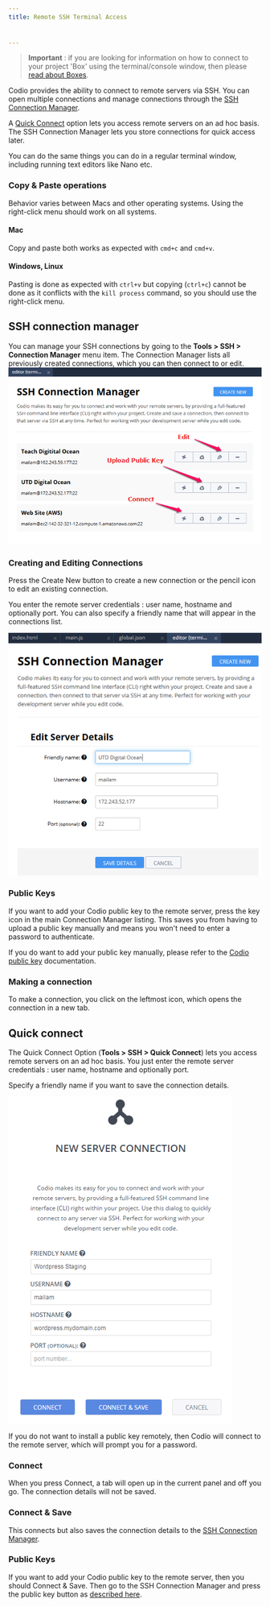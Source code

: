 ```yaml
---
title: Remote SSH Terminal Access


---
```


> **Important** : if you are looking for information on how to connect to your project 'Box' using the terminal/console window, then please [read about Boxes](/ide/boxes).

Codio provides the ability to connect to remote servers via SSH. You can open multiple connections and manage connections through the [SSH Connection Manager](/ide/tools/ssh/#ssh-connection-manager).

A [Quick Connect](/ide/tools/ssh/#quick-connect) option lets you access remote servers on an ad hoc basis. The SSH Connection Manager lets you store connections for quick access later.


You can do the same things you can do in a regular terminal window, including running text editors like Nano etc.

### Copy & Paste operations
Behavior varies between Macs and other operating systems. Using the right-click menu should work on all systems.

#### Mac
Copy and paste both works as expected with `cmd+c` and `cmd+v`.

#### Windows, Linux
Pasting is done as expected with `ctrl+v` but copying (`ctrl+c`) cannot be done as it conflicts with the `kill process` command, so you should use the right-click menu.

## SSH connection manager
You can manage your SSH connections by going to the **Tools > SSH > Connection Manager** menu item. The Connection Manager lists all previously created connections, which you can then connect to or edit.
![ssh connection list](/img/ssh-connection-list.png)


### Creating and Editing Connections
Press the Create New button to create a new connection or the pencil icon to edit an existing connection.

You enter the remote server credentials : user name, hostname and optionally port. You can also specify a friendly name that will appear in the connections list.

![ssh connection edit](/img/ssh-connection-edit.png)

### Public Keys
If you want to add your Codio public key to the remote server, press the key icon in the main Connection Manager listing. This saves you from having to upload a public key manually and means you won't need to enter a password to authenticate.

If you do want to add your public key manually, please refer to the [Codio public key](/dashboard/account/#public-key) documentation.

### Making a connection
To make a connection, you click on the leftmost icon, which opens the connection in a new tab.

## Quick connect
The Quick Connect Option (**Tools > SSH > Quick Connect**) lets you access remote servers on an ad hoc basis. You just enter the remote server credentials : user name, hostname and optionally port.

Specify a friendly name if you want to save the connection details.

![ssh paramaters](/img/ssh-parms.png)

If you do not want to install a public key remotely, then Codio will connect to the remote server, which will prompt you for a password.

### Connect
When you press Connect, a tab will open up in the current panel and off you go. The connection details will not be saved.

### Connect & Save
This connects but also saves the connection details to the [SSH Connection Manager](/ide/tools/ssh/#ssh-connection-manager).


### Public Keys
If you want to add your Codio public key to the remote server, then you should Connect & Save. Then go to the SSH Connection Manager and press the public key button as [described here](/ide/tools/ssh/#ssh-connection-manager).